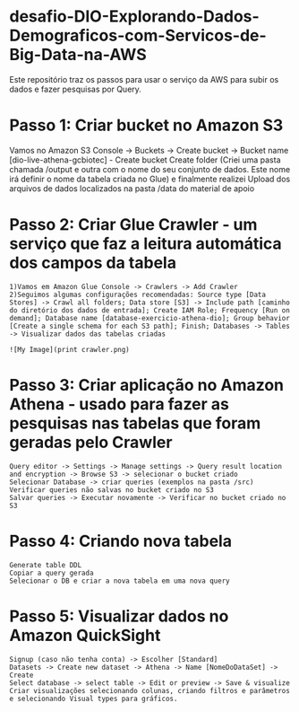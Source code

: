 # desafio-DIO-Explorando-Dados-Demograficos-com-Servicos-de-Big-Data-na-AWS

Este repositório traz os passos para usar o serviço da AWS para subir os dados e fazer pesquisas por Query.

# Passo 1: Criar bucket no Amazon S3

  Vamos no Amazon S3 Console -> Buckets -> Create bucket -> Bucket name [dio-live-athena-gcbiotec] - Create bucket
  Create folder (Criei uma pasta chamada /output e outra com o nome do seu conjunto de dados. Este nome irá definir o nome da tabela criada no Glue) e finalmente realizei Upload dos arquivos de dados localizados na pasta /data do material de apoio

# Passo 2: Criar Glue Crawler - um serviço que faz a leitura automática dos campos da tabela

    1)Vamos em Amazon Glue Console -> Crawlers -> Add Crawler
    2)Seguimos algumas configurações recomendadas: Source type [Data Stores] -> Crawl all folders; Data store [S3] -> Include path [caminho do diretório dos dados de entrada]; Create IAM Role; Frequency [Run on demand]; Database name [database-exercicio-athena-dio]; Group behavior [Create a single schema for each S3 path]; Finish; Databases -> Tables -> Visualizar dados das tabelas criadas
    
    ![My Image](print crawler.png)
    
 # Passo 3: Criar aplicação no Amazon Athena - usado para fazer as pesquisas nas tabelas que foram geradas pelo Crawler

    Query editor -> Settings -> Manage settings -> Query result location and encryption -> Browse S3 -> selecionar o bucket criado
    Selecionar Database -> criar queries (exemplos na pasta /src)
    Verificar queries não salvas no bucket criado no S3
    Salvar queries -> Executar novamente -> Verificar no bucket criado no S3
    
 # Passo 4: Criando nova tabela

    Generate table DDL
    Copiar a query gerada
    Selecionar o DB e criar a nova tabela em uma nova query
   
 # Passo 5: Visualizar dados no Amazon QuickSight

    Signup (caso não tenha conta) -> Escolher [Standard]
    Datasets -> Create new dataset -> Athena -> Name [NomeDoDataSet] -> Create
    Select database -> select table -> Edit or preview -> Save & visualize
    Criar visualizações selecionando colunas, criando filtros e parâmetros e selecionando Visual types para gráficos.
  

